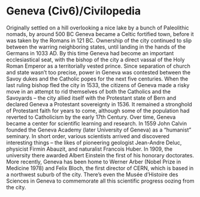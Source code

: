 # Geneva (Civ6)/Civilopedia

Originally settled on a hill overlooking a nice lake by a bunch of Paleolithic nomads, by around 500 BC Geneva became a Celtic fortified town, before it was taken by the Romans in 121 BC. Ownership of the city continued to slip between the warring neighboring states, until landing in the hands of the Germans in 1033 AD. By this time Geneva had become an important ecclesiastical seat, with the bishop of the city a direct vassal of the Holy Roman Emperor as a territorially vested prince.
Since separation of church and state wasn’t too precise, power in Geneva was contested between the Savoy dukes and the Catholic popes for the next five centuries. When the last ruling bishop fled the city in 1533, the citizens of Geneva made a risky move in an attempt to rid themselves of both the Catholics and the Savoyards – the city allied itself with the Protestant state of Bern and declared Geneva a Protestant sovereignty in 1536. It remained a stronghold of Protestant faith for years to come, although some of the population had reverted to Catholicism by the early 17th Century.
Over time, Geneva became a center for scientific learning and research. In 1559 John Calvin founded the Geneva Academy (later University of Geneva) as a “humanist” seminary. In short order, various scientists arrived and discovered interesting things – the likes of pioneering geologist Jean-Andre Deluc, physicist Firmin Abauzit, and naturalist Francois Huber. In 1909, the university there awarded Albert Einstein the first of his honorary doctorates. More recently, Geneva has been home to Werner Arber (Nobel Prize in Medicine 1978) and Felix Bloch, the first director of CERN, which is based in a northwest suburb of the city. There’s even the Musée d’Histoire des Sciences in Geneva to commemorate all this scientific progress oozing from the city.